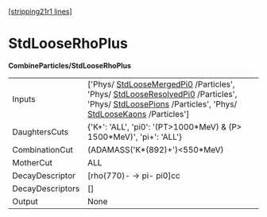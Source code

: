 [[stripping21r1 lines]](./stripping21r1-index)

# StdLooseRhoPlus

**CombineParticles/StdLooseRhoPlus**

|                  |                                                                                                                                                                                                                                                                                                    |
|------------------|----------------------------------------------------------------------------------------------------------------------------------------------------------------------------------------------------------------------------------------------------------------------------------------------------|
| Inputs           | ['Phys/ [StdLooseMergedPi0](./stripping21r1-stdloosemergedpi0) /Particles', 'Phys/ [StdLooseResolvedPi0](./stripping21r1-stdlooseresolvedpi0) /Particles', 'Phys/ [StdLoosePions](./stripping21r1-stdloosepions) /Particles', 'Phys/ [StdLooseKaons](./stripping21r1-stdloosekaons) /Particles'] |
| DaughtersCuts    | {'K+': 'ALL', 'pi0': '(PT\>1000\*MeV) & (P\> 1500\*MeV)', 'pi+': 'ALL'}                                                                                                                                                                                                                            |
| CombinationCut   | (ADAMASS('K\*(892)+')\<550\*MeV)                                                                                                                                                                                                                                                                   |
| MotherCut        | ALL                                                                                                                                                                                                                                                                                                |
| DecayDescriptor  | [rho(770)- -\> pi- pi0]cc                                                                                                                                                                                                                                                                        |
| DecayDescriptors | []                                                                                                                                                                                                                                                                                               |
| Output           | None                                                                                                                                                                                                                                                                                               |
